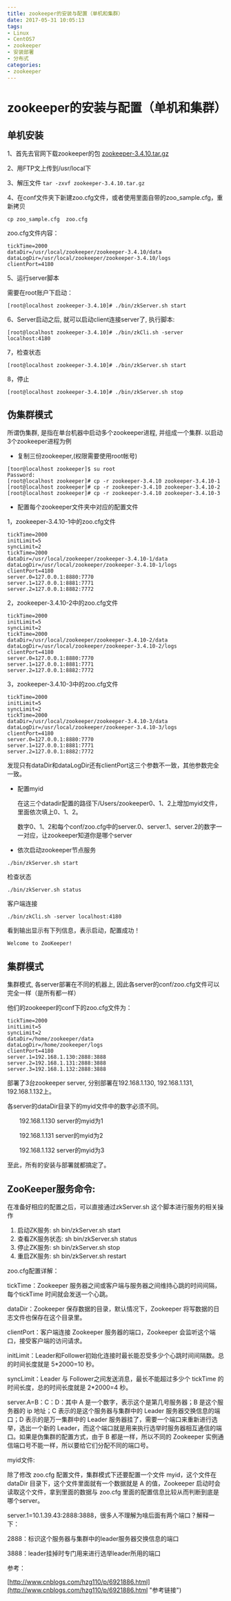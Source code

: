 ```yaml
---
title: zookeeper的安装与配置（单机和集群）
date: 2017-05-31 10:05:13
tags:
- Linux
- CentOS7
- zookeeper
- 安装部署
- 分布式
categories:
- zookeeper 
---
```

# zookeeper的安装与配置（单机和集群）

## 单机安装

1、首先去官网下载zookeeper的包 [zookeeper-3.4.10.tar.gz](http://mirrors.tuna.tsinghua.edu.cn/apache/zookeeper/ "下载")

2、用FTP文上传到/usr/local下

3、解压文件 `tar -zxvf zookeeper-3.4.10.tar.gz`

4、在conf文件夹下新建zoo.cfg文件，或者使用里面自带的zoo_sample.cfg，重新拷贝

`cp zoo_sample.cfg  zoo.cfg`

zoo.cfg文件内容：

``` linux
tickTime=2000
dataDir=/usr/local/zookeeper/zookeeper-3.4.10/data
dataLogDir=/usr/local/zookeeper/zookeeper-3.4.10/logs
clientPort=4180
```

5、运行server脚本

需要在root账户下启动：

```linux
[root@localhost zookeeper-3.4.10]# ./bin/zkServer.sh start
```

6、Server启动之后, 就可以启动client连接server了, 执行脚本:

```linux
[root@localhost zookeeper-3.4.10]# ./bin/zkCli.sh -server localhost:4180
```

7，检查状态

```linux
[root@localhost zookeeper-3.4.10]# ./bin/zkServer.sh start
```

8，停止

```linux
[root@localhost zookeeper-3.4.10]# ./bin/zkServer.sh stop
```

## 伪集群模式

所谓伪集群, 是指在单台机器中启动多个zookeeper进程, 并组成一个集群. 以启动3个zookeeper进程为例

* 复制三份zookeeper,(权限需要使用root帐号)

```linux
[toor@localhost zookeeper]$ su root
Password:
[root@localhost zookeeper]# cp -r zookeeper-3.4.10 zookeeper-3.4.10-1
[root@localhost zookeeper]# cp -r zookeeper-3.4.10 zookeeper-3.4.10-2
[root@localhost zookeeper]# cp -r zookeeper-3.4.10 zookeeper-3.4.10-3
```

* 配置每个zookeeper文件夹中对应的配置文件

1，zookeeper-3.4.10-1中的zoo.cfg文件

```linux
tickTime=2000
initLimit=5
syncLimit=2
tickTime=2000
dataDir=/usr/local/zookeeper/zookeeper-3.4.10-1/data
dataLogDir=/usr/local/zookeeper/zookeeper-3.4.10-1/logs
clientPort=4180
server.0=127.0.0.1:8880:7770
server.1=127.0.0.1:8881:7771
server.2=127.0.0.1:8882:7772
```

2，zookeeper-3.4.10-2中的zoo.cfg文件

```linux
tickTime=2000
initLimit=5
syncLimit=2
tickTime=2000
dataDir=/usr/local/zookeeper/zookeeper-3.4.10-2/data
dataLogDir=/usr/local/zookeeper/zookeeper-3.4.10-2/logs
clientPort=4180
server.0=127.0.0.1:8880:7770
server.1=127.0.0.1:8881:7771
server.2=127.0.0.1:8882:7772
```

3，zookeeper-3.4.10-3中的zoo.cfg文件

```linux
tickTime=2000
initLimit=5
syncLimit=2
tickTime=2000
dataDir=/usr/local/zookeeper/zookeeper-3.4.10-3/data
dataLogDir=/usr/local/zookeeper/zookeeper-3.4.10-3/logs
clientPort=4180
server.0=127.0.0.1:8880:7770
server.1=127.0.0.1:8881:7771
server.2=127.0.0.1:8882:7772
```

发现只有dataDir和dataLogDir还有clientPort这三个参数不一致，其他参数完全一致。

* 配置myid

    在这三个datadir配置的路径下/Users/zookeeper0、1、2上增加myid文件，里面依次填上0、1、2。

    数字0、1、2和每个conf/zoo.cfg中的server.0、server.1、server.2的数字一一对应，让zookeeper知道你是哪个server

* 依次启动zookeeper节点服务

```linux
./bin/zkServer.sh start
```

检查状态

```linux
./bin/zkServer.sh status
```

客户端连接

```linux
./bin/zkCli.sh -server localhost:4180
```

看到输出显示有下列信息，表示启动，配置成功！

```linux
Welcome to ZooKeeper!
```

## 集群模式

集群模式, 各server部署在不同的机器上, 因此各server的conf/zoo.cfg文件可以完全一样（是所有都一样）

他们的zookeeper的conf下的zoo.cfg文件为：

```linux
tickTime=2000
initLimit=5
syncLimit=2
dataDir=/home/zookeeper/data
dataLogDir=/home/zookeeper/logs
clientPort=4180
server.1=192.168.1.130:2888:3888
server.2=192.168.1.131:2888:3888
server.3=192.168.1.132:2888:3888
```

部署了3台zookeeper server, 分别部署在192.168.1.130, 192.168.1.131, 192.168.1.132上。

各server的dataDir目录下的myid文件中的数字必须不同。

　　192.168.1.130 server的myid为1

　　192.168.1.131 server的myid为2

　　192.168.1.132 server的myid为3

至此，所有的安装与部署就都搞定了。

## ZooKeeper服务命令:

在准备好相应的配置之后，可以直接通过zkServer.sh 这个脚本进行服务的相关操作

1. 启动ZK服务:       sh bin/zkServer.sh start
2. 查看ZK服务状态: sh bin/zkServer.sh status
3. 停止ZK服务:       sh bin/zkServer.sh stop
4. 重启ZK服务:       sh bin/zkServer.sh restart

zoo.cfg配置详解：

tickTime：Zookeeper 服务器之间或客户端与服务器之间维持心跳的时间间隔，每个tickTime 时间就会发送一个心跳。

dataDir：Zookeeper 保存数据的目录，默认情况下，Zookeeper 将写数据的日志文件也保存在这个目录里。

clientPort：客户端连接 Zookeeper 服务器的端口，Zookeeper 会监听这个端口，接受客户端的访问请求。

initLimit：Leader和Follower初始化连接时最长能忍受多少个心跳时间间隔数。总的时间长度就是 5*2000=10 秒。

syncLimit：Leader 与 Follower之间发送消息，最长不能超过多少个 tickTime 的时间长度，总的时间长度就是 2*2000=4 秒。

server.A=B：C：D：其中 A 是一个数字，表示这个是第几号服务器；B 是这个服务器的 ip 地址；C 表示的是这个服务器与集群中的 Leader 服务器交换信息的端口；D 表示的是万一集群中的 Leader 服务器挂了，需要一个端口来重新进行选举，选出一个新的 Leader，而这个端口就是用来执行选举时服务器相互通信的端口。如果是伪集群的配置方式，由于 B 都是一样，所以不同的 Zookeeper 实例通信端口号不能一样，所以要给它们分配不同的端口号。

myid文件:

除了修改 zoo.cfg 配置文件，集群模式下还要配置一个文件 myid，这个文件在 dataDir 目录下，这个文件里面就有一个数据就是 A 的值，Zookeeper 启动时会读取这个文件，拿到里面的数据与 zoo.cfg 里面的配置信息比较从而判断到底是哪个server。

server.1=10.1.39.43:2888:3888，很多人不理解为啥后面有两个端口？解释一下：

2888：标识这个服务器与集群中的leader服务器交换信息的端口 

3888：leader挂掉时专门用来进行选举leader所用的端口

参考：

[http://www.cnblogs.com/hzg110/p/6921886.html](http://www.cnblogs.com/hzg110/p/6921886.html "参考链接")
